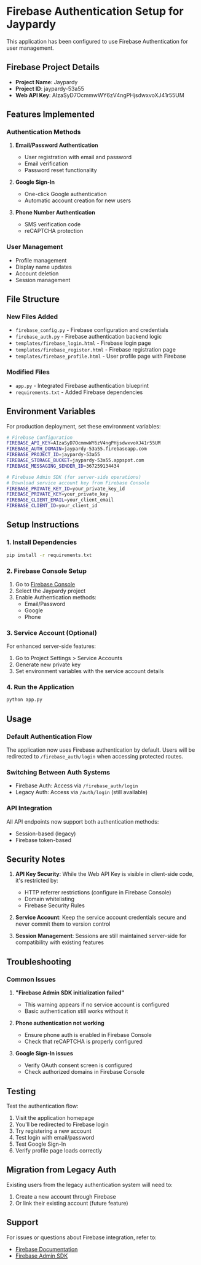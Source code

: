 # Firebase Authentication Setup for Jaypardy

This application has been configured to use Firebase Authentication for user management.

## Firebase Project Details

- **Project Name**: Jaypardy
- **Project ID**: jaypardy-53a55
- **Web API Key**: AIzaSyD7OcmmwWY6zV4ngPHjsdwxvoXJ41r55UM

## Features Implemented

### Authentication Methods
1. **Email/Password Authentication**
   - User registration with email and password
   - Email verification
   - Password reset functionality

2. **Google Sign-In**
   - One-click Google authentication
   - Automatic account creation for new users

3. **Phone Number Authentication**
   - SMS verification code
   - reCAPTCHA protection

### User Management
- Profile management
- Display name updates
- Account deletion
- Session management

## File Structure

### New Files Added
- `firebase_config.py` - Firebase configuration and credentials
- `firebase_auth.py` - Firebase authentication backend logic
- `templates/firebase_login.html` - Firebase login page
- `templates/firebase_register.html` - Firebase registration page
- `templates/firebase_profile.html` - User profile page with Firebase

### Modified Files
- `app.py` - Integrated Firebase authentication blueprint
- `requirements.txt` - Added Firebase dependencies

## Environment Variables

For production deployment, set these environment variables:

```bash
# Firebase Configuration
FIREBASE_API_KEY=AIzaSyD7OcmmwWY6zV4ngPHjsdwxvoXJ41r55UM
FIREBASE_AUTH_DOMAIN=jaypardy-53a55.firebaseapp.com
FIREBASE_PROJECT_ID=jaypardy-53a55
FIREBASE_STORAGE_BUCKET=jaypardy-53a55.appspot.com
FIREBASE_MESSAGING_SENDER_ID=367259134434

# Firebase Admin SDK (for server-side operations)
# Download service account key from Firebase Console
FIREBASE_PRIVATE_KEY_ID=your_private_key_id
FIREBASE_PRIVATE_KEY=your_private_key
FIREBASE_CLIENT_EMAIL=your_client_email
FIREBASE_CLIENT_ID=your_client_id
```

## Setup Instructions

### 1. Install Dependencies
```bash
pip install -r requirements.txt
```

### 2. Firebase Console Setup
1. Go to [Firebase Console](https://console.firebase.google.com/)
2. Select the Jaypardy project
3. Enable Authentication methods:
   - Email/Password
   - Google
   - Phone

### 3. Service Account (Optional)
For enhanced server-side features:
1. Go to Project Settings > Service Accounts
2. Generate new private key
3. Set environment variables with the service account details

### 4. Run the Application
```bash
python app.py
```

## Usage

### Default Authentication Flow
The application now uses Firebase authentication by default. Users will be redirected to `/firebase_auth/login` when accessing protected routes.

### Switching Between Auth Systems
- Firebase Auth: Access via `/firebase_auth/login`
- Legacy Auth: Access via `/auth/login` (still available)

### API Integration
All API endpoints now support both authentication methods:
- Session-based (legacy)
- Firebase token-based

## Security Notes

1. **API Key Security**: While the Web API Key is visible in client-side code, it's restricted by:
   - HTTP referrer restrictions (configure in Firebase Console)
   - Domain whitelisting
   - Firebase Security Rules

2. **Service Account**: Keep the service account credentials secure and never commit them to version control

3. **Session Management**: Sessions are still maintained server-side for compatibility with existing features

## Troubleshooting

### Common Issues

1. **"Firebase Admin SDK initialization failed"**
   - This warning appears if no service account is configured
   - Basic authentication still works without it

2. **Phone authentication not working**
   - Ensure phone auth is enabled in Firebase Console
   - Check that reCAPTCHA is properly configured

3. **Google Sign-In issues**
   - Verify OAuth consent screen is configured
   - Check authorized domains in Firebase Console

## Testing

Test the authentication flow:
1. Visit the application homepage
2. You'll be redirected to Firebase login
3. Try registering a new account
4. Test login with email/password
5. Test Google Sign-In
6. Verify profile page loads correctly

## Migration from Legacy Auth

Existing users from the legacy authentication system will need to:
1. Create a new account through Firebase
2. Or link their existing account (future feature)

## Support

For issues or questions about Firebase integration, refer to:
- [Firebase Documentation](https://firebase.google.com/docs/auth)
- [Firebase Admin SDK](https://firebase.google.com/docs/admin/setup)